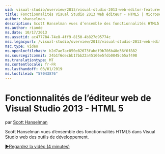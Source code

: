 ```yaml
---
uid: visual-studio/overview/2013/visual-studio-2013-web-editor-features-html5
title: Fonctionnalités Visual Studio 2013 Web éditeur - HTML5 | Microsoft Docs
author: shanselman
description: Scott Hanselman vues d’ensemble des fonctionnalités HTML5 dans Visual Studio web des outils de développement.
ms.author: riande
ms.date: 10/17/2013
ms.assetid: ac477784-74e8-4ff9-8150-4b827d95774c
msc.legacyurl: /visual-studio/overview/2013/visual-studio-2013-web-editor-features-html5
msc.type: video
ms.openlocfilehash: b2d7ae7ac850e82673fabdf9b706b40e36f0f882
ms.sourcegitcommit: 24b1f6decbb17bb22a45166e5fdb0845c65af498
ms.translationtype: MT
ms.contentlocale: fr-FR
ms.lasthandoff: 03/01/2019
ms.locfileid: "57043876"
---
```

<a name="visual-studio-2013-web-editor-features---html5"></a>Fonctionnalités de l’éditeur web de Visual Studio 2013 - HTML 5
====================
par [Scott Hanselman](https://github.com/shanselman)

Scott Hanselman vues d’ensemble des fonctionnalités HTML5 dans Visual Studio web des outils de développement.

[&#9654;Regardez la vidéo (4 minutes)](https://channel9.msdn.com/Blogs/ASP-NET-Site-Videos/visual-studio-2013-web-editor-features-html5)
